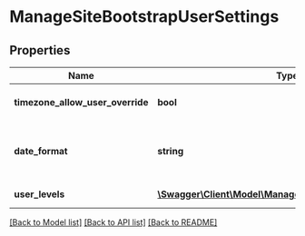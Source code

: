 # ManageSiteBootstrapUserSettings

## Properties
Name | Type | Description | Notes
------------ | ------------- | ------------- | -------------
**timezone_allow_user_override** | **bool** | allow user override timezone | [optional] 
**date_format** | **string** | User date format - custom or user selected | [optional] 
**user_levels** | [**\Swagger\Client\Model\ManageSiteBootstrapUserLevels[]**](ManageSiteBootstrapUserLevels.md) | IDs of the user levels | [optional] 

[[Back to Model list]](../README.md#documentation-for-models) [[Back to API list]](../README.md#documentation-for-api-endpoints) [[Back to README]](../README.md)


